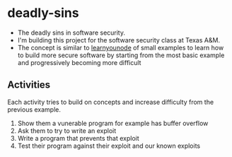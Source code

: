 # deadly-sins
- The deadly sins in software security. 
- I'm building this project for the software security class at Texas A&M. 
- The concept is similar to [learnyounode](https://github.com/workshopper/learnyounode) of small examples to learn how to build more secure software by starting from the most basic example and progressively becoming more difficult


## Activities
Each activity tries to build on concepts and increase difficulty from the previous example.
1. Show them a vunerable program for example has buffer overflow
2. Ask them to try to write an exploit
3. Write a program that prevents that exploit
4. Test their program against their exploit and our known exploits
